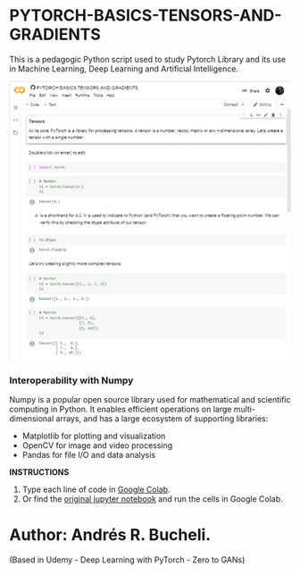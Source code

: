 # PYTORCH-BASICS-TENSORS-AND-GRADIENTS

This is a pedagogic Python script used to study Pytorch Library and its use in Machine Learning, Deep Learning and Artificial Intelligence.

![foto](https://raw.githubusercontent.com/ARBUCHELI/PYTORCH-BASICS-TENSORS-AND-GRADIENTS/master/Sin%20t%C3%ADtulo.jpg)

### Interoperability with Numpy

Numpy is a popular open source library used for mathematical and scientific computing in Python. It enables efficient operations on 
large multi-dimensional arrays, and has a large ecosystem of supporting libraries:

*   Matplotlib for plotting and visualization
*   OpenCV for image and video processing
*   Pandas for file I/O and data analysis

<strong>INSTRUCTIONS</strong>

1. Type each line of code in [Google Colab](https://colab.research.google.com/notebooks/intro.ipynb).
2. Or find the [original jupyter notebook](https://colab.research.google.com/gist/ARBUCHELI/00464b8813904a69e0598805f584788e/pytorch-basics-tensors-and-gradients.ipynb) and run the cells in Google Colab.

# Author: Andrés R. Bucheli.
(Based in Udemy - Deep Learning with PyTorch - Zero to GANs)


